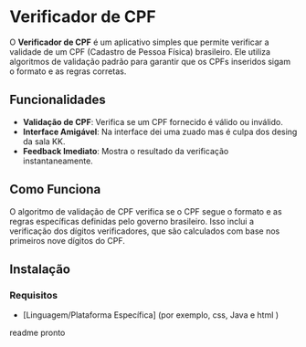 # Verificador de CPF
 
O **Verificador de CPF** é um aplicativo simples que permite verificar a validade de um CPF (Cadastro de Pessoa Física) brasileiro. Ele utiliza algoritmos de validação padrão para garantir que os CPFs inseridos sigam o formato e as regras corretas.
 
## Funcionalidades
 
- **Validação de CPF**: Verifica se um CPF fornecido é válido ou inválido.
- **Interface Amigável**: Na interface dei uma zuado mas é culpa dos desing da sala KK.
- **Feedback Imediato**: Mostra o resultado da verificação instantaneamente.
 
## Como Funciona
 
O algoritmo de validação de CPF verifica se o CPF segue o formato e as regras específicas definidas pelo governo brasileiro. Isso inclui a verificação dos dígitos verificadores, que são calculados com base nos primeiros nove dígitos do CPF.
 
## Instalação
 
### Requisitos
 
- [Linguagem/Plataforma Específica] (por exemplo, css, Java e html )

readme pronto